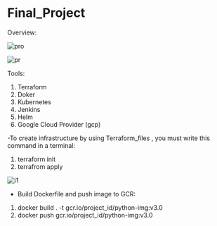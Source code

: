 # Final_Project
Overview:

![pro](https://user-images.githubusercontent.com/78254667/221214297-9f08ddbe-49cf-47d7-bdef-4879d7895e70.png)

![pr](https://user-images.githubusercontent.com/78254667/221214305-aa88e5ab-f928-4df5-894b-23af6b7c6da0.png)

Tools:
1. Terraform
2. Doker
3. Kubernetes
4. Jenkins
5. Helm
6. Google Cloud Provider (gcp)

-To create infrastructure by using Terraform_files , you must write this command in a terminal:
1. terraform init
2. terrafrom apply

![i1](https://user-images.githubusercontent.com/78254667/221216127-9028feb5-6930-43cd-ab9f-842f6908de8d.png)

- Build Dockerfile and push image to GCR:
1. docker build . -t gcr.io/project_id/python-img:v3.0
2. docker push gcr.io/project_id/python-img:v3.0 


